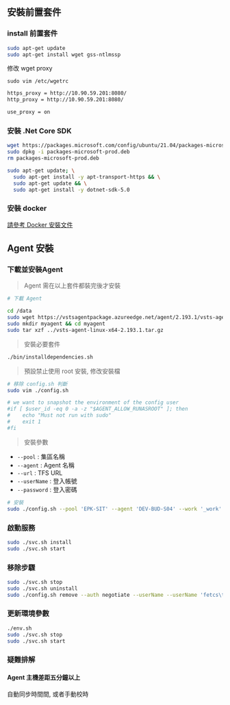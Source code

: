 ## 安裝前置套件

### install 前置套件

```bash
sudo apt-get update
sudo apt-get install wget gss-ntlmssp
```

修改 wget proxy

```bah
sudo vim /etc/wgetrc
```

```bash
https_proxy = http://10.90.59.201:8080/
http_proxy = http://10.90.59.201:8080/

use_proxy = on
```

### 安裝 .Net Core SDK

```bash
wget https://packages.microsoft.com/config/ubuntu/21.04/packages-microsoft-prod.deb -O packages-microsoft-prod.deb
sudo dpkg -i packages-microsoft-prod.deb
rm packages-microsoft-prod.deb

sudo apt-get update; \
  sudo apt-get install -y apt-transport-https && \
  sudo apt-get update && \
  sudo apt-get install -y dotnet-sdk-5.0
```

### 安裝 docker

[請參考 Docker 安裝文件](https://docs.docker.com/engine/install/ubuntu/)

## Agent 安裝

### 下載並安裝Agent

> Agent 需在以上套件都裝完後才安裝

```bash
# 下載 Agent

cd /data
sudo wget https://vstsagentpackage.azureedge.net/agent/2.193.1/vsts-agent-linux-x64-2.193.1.tar.gz
sudo mkdir myagent && cd myagent
sudo tar xzf ../vsts-agent-linux-x64-2.193.1.tar.gz
```

> 安裝必要套件

```bash
./bin/installdependencies.sh
```

> 預設禁止使用 root 安裝, 修改安裝檔

```bash
# 移除 config.sh 判斷
sudo vim ./config.sh
```

```bash
# we want to snapshot the environment of the config user
#if [ $user_id -eq 0 -a -z "$AGENT_ALLOW_RUNASROOT" ]; then
#    echo "Must not run with sudo"
#    exit 1
#fi
```

> 安裝參數

- `--pool` : 集區名稱
- `--agent` : Agent 名稱
- `--url` : TFS URL
- `--userName` : 登入帳號
- `--password` : 登入密碼

```bash
# 安裝
sudo ./config.sh --pool 'EPK-SIT' --agent 'DEV-BUD-S04' --work '_work' --url 'http://dev-tfs-p01.fetcp.net.tw:8080/tfs/' --auth negotiate --userName 'fetcs\tfsagent' --password 'P@ssw0rd'
```

### 啟動服務

```bash
sudo ./svc.sh install
sudo ./svc.sh start
```
    
### 移除步驟
 
```bash
sudo ./svc.sh stop
sudo ./svc.sh uninstall
sudo ./config.sh remove --auth negotiate --userName --userName 'fetcs\tfsagent' --password 'P@ssw0rd'
```

### 更新環境參數

```bash
./env.sh
sudo ./svc.sh stop
sudo ./svc.sh start
```

### 疑難排解

#### Agent 主機差距五分鐘以上

自動同步時間間, 或者手動校時
